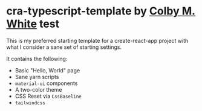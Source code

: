 # cra-typescript-template by [Colby M. White] test

This is my preferred starting template for a create-react-app project with what I consider a sane set of starting settings.

It contains the following:
- Basic "Hello, World" page
- Sane yarn scripts
- `material-ui` components
- A two-color theme
- CSS Reset via `CssBaseline`
- `tailwindcss`

[Colby M. White]: https://github.com/colbywhite/
